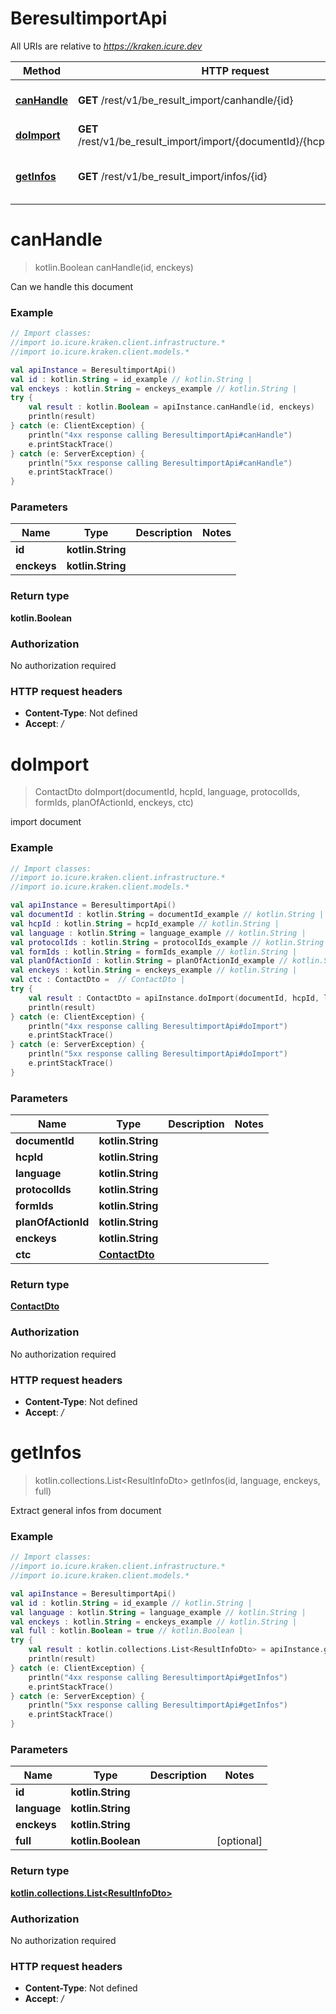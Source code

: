 # BeresultimportApi

All URIs are relative to *https://kraken.icure.dev*

Method | HTTP request | Description
------------- | ------------- | -------------
[**canHandle**](BeresultimportApi.md#canHandle) | **GET** /rest/v1/be_result_import/canhandle/{id} | Can we handle this document
[**doImport**](BeresultimportApi.md#doImport) | **GET** /rest/v1/be_result_import/import/{documentId}/{hcpId}/{language} | import document
[**getInfos**](BeresultimportApi.md#getInfos) | **GET** /rest/v1/be_result_import/infos/{id} | Extract general infos from document


<a name="canHandle"></a>
# **canHandle**
> kotlin.Boolean canHandle(id, enckeys)

Can we handle this document

### Example
```kotlin
// Import classes:
//import io.icure.kraken.client.infrastructure.*
//import io.icure.kraken.client.models.*

val apiInstance = BeresultimportApi()
val id : kotlin.String = id_example // kotlin.String | 
val enckeys : kotlin.String = enckeys_example // kotlin.String | 
try {
    val result : kotlin.Boolean = apiInstance.canHandle(id, enckeys)
    println(result)
} catch (e: ClientException) {
    println("4xx response calling BeresultimportApi#canHandle")
    e.printStackTrace()
} catch (e: ServerException) {
    println("5xx response calling BeresultimportApi#canHandle")
    e.printStackTrace()
}
```

### Parameters

Name | Type | Description  | Notes
------------- | ------------- | ------------- | -------------
 **id** | **kotlin.String**|  |
 **enckeys** | **kotlin.String**|  |

### Return type

**kotlin.Boolean**

### Authorization

No authorization required

### HTTP request headers

 - **Content-Type**: Not defined
 - **Accept**: */*

<a name="doImport"></a>
# **doImport**
> ContactDto doImport(documentId, hcpId, language, protocolIds, formIds, planOfActionId, enckeys, ctc)

import document

### Example
```kotlin
// Import classes:
//import io.icure.kraken.client.infrastructure.*
//import io.icure.kraken.client.models.*

val apiInstance = BeresultimportApi()
val documentId : kotlin.String = documentId_example // kotlin.String | 
val hcpId : kotlin.String = hcpId_example // kotlin.String | 
val language : kotlin.String = language_example // kotlin.String | 
val protocolIds : kotlin.String = protocolIds_example // kotlin.String | 
val formIds : kotlin.String = formIds_example // kotlin.String | 
val planOfActionId : kotlin.String = planOfActionId_example // kotlin.String | 
val enckeys : kotlin.String = enckeys_example // kotlin.String | 
val ctc : ContactDto =  // ContactDto | 
try {
    val result : ContactDto = apiInstance.doImport(documentId, hcpId, language, protocolIds, formIds, planOfActionId, enckeys, ctc)
    println(result)
} catch (e: ClientException) {
    println("4xx response calling BeresultimportApi#doImport")
    e.printStackTrace()
} catch (e: ServerException) {
    println("5xx response calling BeresultimportApi#doImport")
    e.printStackTrace()
}
```

### Parameters

Name | Type | Description  | Notes
------------- | ------------- | ------------- | -------------
 **documentId** | **kotlin.String**|  |
 **hcpId** | **kotlin.String**|  |
 **language** | **kotlin.String**|  |
 **protocolIds** | **kotlin.String**|  |
 **formIds** | **kotlin.String**|  |
 **planOfActionId** | **kotlin.String**|  |
 **enckeys** | **kotlin.String**|  |
 **ctc** | [**ContactDto**](.md)|  |

### Return type

[**ContactDto**](ContactDto.md)

### Authorization

No authorization required

### HTTP request headers

 - **Content-Type**: Not defined
 - **Accept**: */*

<a name="getInfos"></a>
# **getInfos**
> kotlin.collections.List&lt;ResultInfoDto&gt; getInfos(id, language, enckeys, full)

Extract general infos from document

### Example
```kotlin
// Import classes:
//import io.icure.kraken.client.infrastructure.*
//import io.icure.kraken.client.models.*

val apiInstance = BeresultimportApi()
val id : kotlin.String = id_example // kotlin.String | 
val language : kotlin.String = language_example // kotlin.String | 
val enckeys : kotlin.String = enckeys_example // kotlin.String | 
val full : kotlin.Boolean = true // kotlin.Boolean | 
try {
    val result : kotlin.collections.List<ResultInfoDto> = apiInstance.getInfos(id, language, enckeys, full)
    println(result)
} catch (e: ClientException) {
    println("4xx response calling BeresultimportApi#getInfos")
    e.printStackTrace()
} catch (e: ServerException) {
    println("5xx response calling BeresultimportApi#getInfos")
    e.printStackTrace()
}
```

### Parameters

Name | Type | Description  | Notes
------------- | ------------- | ------------- | -------------
 **id** | **kotlin.String**|  |
 **language** | **kotlin.String**|  |
 **enckeys** | **kotlin.String**|  |
 **full** | **kotlin.Boolean**|  | [optional]

### Return type

[**kotlin.collections.List&lt;ResultInfoDto&gt;**](ResultInfoDto.md)

### Authorization

No authorization required

### HTTP request headers

 - **Content-Type**: Not defined
 - **Accept**: */*

